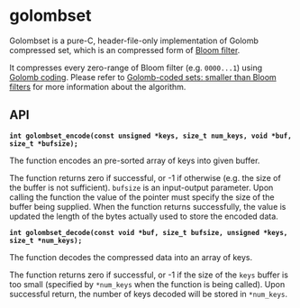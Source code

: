 golombset
===

Golombset is a pure-C, header-file-only implementation of Golomb compressed set, which is an compressed form of [Bloom filter](https://en.wikipedia.org/Bloom_filter).

It compresses every zero-range of Bloom filter (e.g. `0000...1`) using [Golomb coding](https://en.wikipedia.org/wiki/Golomb_coding).
Please refer to [Golomb-coded sets: smaller than Bloom filters](http://giovanni.bajo.it/post/47119962313/golomb-coded-sets-smaller-than-bloom-filters) for more information about the algorithm.

API
---

__`int golombset_encode(const unsigned *keys, size_t num_keys, void *buf, size_t *bufsize);`__

The function encodes an pre-sorted array of keys into given buffer.

The function returns zero if successful, or -1 if otherwise (e.g. the size of the buffer is not sufficient).
`bufsize` is an input-output parameter.
Upon calling the function the value of the pointer must specify the size of the buffer being supplied.
When the function returns successfully, the value is updated the length of the bytes actually used to store the encoded data.

__`int golombset_decode(const void *buf, size_t bufsize, unsigned *keys, size_t *num_keys);`__

The function decodes the compressed data into an array of keys.

The function returns zero if successful, or -1 if the size of the `keys` buffer is too small (specified by `*num_keys` when the function is being called).
Upon successful return, the number of keys decoded will be stored in `*num_keys`.
